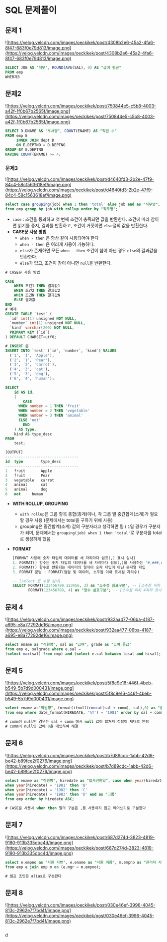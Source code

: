 # SQL 문제풀이

## 문제 1

![https://velog.velcdn.com/images/oeckikek/post/4308b2e6-45a2-4fa6-8f47-683f0e79d813/image.png](https://velog.velcdn.com/images/oeckikek/post/4308b2e6-45a2-4fa6-8f47-683f0e79d813/image.png)

```sql
SELECT JOB AS "직무", ROUND(AVG(SAL), 0) AS "급여 평균"
FROM emp
WHER제3
```

## 문제2

![https://velog.velcdn.com/images/oeckikek/post/750844e5-c5b8-4003-a42f-1f0b67b2565f/image.png](https://velog.velcdn.com/images/oeckikek/post/750844e5-c5b8-4003-a42f-1f0b67b2565f/image.png)

```sql
SELECT D.DNAME AS "부서명", COUNT(ENAME) AS "직원 수"
FROM emp E
	 INNER JOIN dept D
     ON E.DEPTNO = D.DEPTNO
GROUP BY E.DEPTNO
HAVING COUNT(ENAME) >= 4;
```

### 문제3

![https://velog.velcdn.com/images/oeckikek/post/d4640fd3-2b2e-47f9-84c4-58c1563618ef/image.png](https://velog.velcdn.com/images/oeckikek/post/d4640fd3-2b2e-47f9-84c4-58c1563618ef/image.png)

```sql
select case grouping(job) when 1 then 'total' else job end as "직무명", format(sum(sal), 0) as "급여의 합"
from emp group by job with rollup order by "직무명";
```

- `case` : 조건을 통과하고 첫 번째 조건이 충족되면 값을 반환한다. 조건에 따라 참이면 읽기를 중지, 결과를 반환하고, 조건이 거짓이면 `else`절의 값을 반환한다.
- **CASE문 사용 방법**
  - `when - then` 은 항상 같이 사용되어야 한다
  - `when - then` 은 여러개 사용이 가능하다.
  - `else`가 존재하면 모든 `when - then` 조건이 참이 아닌 경우 `else`의 결과값을 반환한다.
  - `else`가 없고, 조건이 참이 아니면 `null`을 반환한다.

```sql
# CASE문 사용 방법

CASE
	WHEN 조건1 THEN 결과값1
	WHEN 조건2 THEN 결과값2
	WHEN 조건N THEN 결과값N
	ELSE 결과값
END
# 예제
CREATE TABLE `test` (
  `id` int(1) unsigned NOT NULL,
  `number` int(1) unsigned NOT NULL,
  `kind` varchar(200) NOT NULL,
  PRIMARY KEY (`id`)
) DEFAULT CHARSET=utf8;

# INSERT 문
INSERT INTO `test` (`id`, `number`, `kind`) VALUES
  ('1', '1', 'Apple'),
  ('2', '1', 'Pear'),
  ('3', '2', 'carrot'),
  ('4', '3', 'cat'),
  ('5', '3', 'dog'),
  ('6', '4', 'human');

SELECT 
	id AS id,
	(
    	CASE
	  WHEN number = 1 THEN 'fruit'
	  WHEN number = 2 THEN 'vegetable'
	  WHEN number = 3 THEN 'animal'
	  ELSE 'not'
    	END
	) AS type,
	kind AS type_desc
FROM
	test;

[OUTPUT]
---------------------------------
id	type		type_desc
---------------------------------
1	fruit		Apple
2	fruit		Pear
3	vegetable	carrot
4	animal		cat
5	animal		dog
6	not		human
```

- **WITH ROLLUP, GROUPING**

  - `with rollup`은 그룹 항목 총합(총계)이나, 각 그룹 별 중간합계(소계)가 필요할 경우 사용 (문제에서는 total을 구하기 위해 사용)
  - grouping은 중간합계(소계) 값의 구분자라고 생각하면 됨 ( `1`일 경우가 구분자가 되며, 문제에서는 `grouping(job) when 1 then 'total'`로 구분자를 total로 생성하게 했음

- **FORMAT**

  ```sql
  [FORMAT 사용해 숫자 타입의 데이터를 세 자리마다 쉼표(,) 표시 실시]
  1. FORMAT() 함수는 숫자 타입의 데이터를 세 자리마다 쉼표(,)를 사용하는 '#,###,###.##' 형식으로 변환해 줍니다 
  2. FORMAT() 함수로 반환되는 데이터의 형식이 숫자 타입이 아닌 문자열 타입 
  3. FORMAT 문법 : FORMAT(컬럼 및 데이터, 소주점 이하 표시될 자리수)
  
  -- [select 문 수행 실시]  
  SELECT FORMAT(123456789.123456, 3) as "소수점 쉼표구분", -- [소주점 이하 3자리 표시]
         FORMAT(123456789, 4) as "정수 쉼표구분"; -- [소수점 이하 4자리 표시]
  ```

## 문제 4

![https://velog.velcdn.com/images/oeckikek/post/932aa477-06ba-4187-a695-e8a77292de16/image.png](https://velog.velcdn.com/images/oeckikek/post/932aa477-06ba-4187-a695-e8a77292de16/image.png)

```sql
select ename as "직원명", sal as "급여", grade as "급여 등급" 
from emp e, salgrade where e.sal = 
(select max(sal) from emp) and (select e.sal between losal and hisal);
```

## 문제 5

![https://velog.velcdn.com/images/oeckikek/post/5f8c9e16-446f-4beb-b549-5b7d9d000431/image.png](https://velog.velcdn.com/images/oeckikek/post/5f8c9e16-446f-4beb-b549-5b7d9d000431/image.png)

```sql
select ename as"직원명", format(ifnull(concat(sal + comm), sal),0) as "급여" 
from emp where date_format(HIREDATE, '%Y') = '1981' order by sal + comm desc;

# comm이 null인 경우는 sal + comm 에서 null 값이 합쳐져 정렬이 제대로 안됨
# comm이 null인 값에 0을 대입하여 해결
```

## 문제 6

![https://velog.velcdn.com/images/oeckikek/post/b7d89cdc-1abb-42d6-be42-b89fce2f0276/image.png](https://velog.velcdn.com/images/oeckikek/post/b7d89cdc-1abb-42d6-be42-b89fce2f0276/image.png)

```sql
select ename as "직원명", hiredate as "입사년원일", case when year(hiredate) = '1980' then 'A'
when year(hiredate) = '1981' then 'B'
when year(hiredate) = '1982' then 'C'
when year(hiredate) = '1983' then 'D' end as "그룹" 
from emp order by hiredate ASC;

# CASE문 사용시 when then 절의 구분은 ,를 사용하지 않고 띄어쓰기로 구분한다
```

## 문제 7

![https://velog.velcdn.com/images/oeckikek/post/687d274d-3823-4819-9180-913b335dbc4d/image.png](https://velog.velcdn.com/images/oeckikek/post/687d274d-3823-4819-9180-913b335dbc4d/image.png)

```sql
select e.empno as "사원 사번", e.ename as "사원 이름", m.empno as "관리자 사번", m.ename as "관리자 이름"
from emp e join emp m on (e.mgr = m.empno);

# 셀프 조인은 alias로 구분한다
```

## 문제 8

![https://velog.velcdn.com/images/oeckikek/post/030e46ef-3996-4045-813c-2962e7f7bd4f/image.png](https://velog.velcdn.com/images/oeckikek/post/030e46ef-3996-4045-813c-2962e7f7bd4f/image.png)

```sql

```

d
